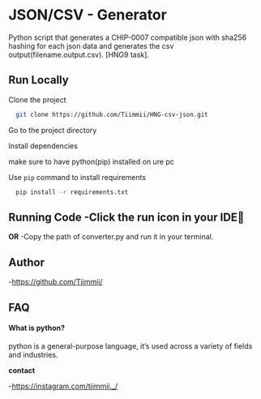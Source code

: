# JSON/CSV - Generator

Python script that generates a CHIP-0007 compatible json with sha256 hashing for each json data and generates the csv output(filename.output.csv). [HNG9 task].

## Run Locally

Clone the project

```bash
  git clone https://github.com/Tiimmii/HNG-csv-json.git
```

Go to the project directory


Install dependencies

make sure to have python(pip) installed on ure pc

Use ```pip``` command to install requirements

```cmd
  pip install -r requirements.txt
```

**Running Code**
-Click the run icon in your IDE🤯
---------------------------------------
**OR**
-Copy the path of converter.py and run it in your terminal.


## Author

-https://github.com/Tiimmii/

## FAQ

#### What is python?

python is a general-purpose language, it’s used across a variety of fields and industries.

**contact**

-https://instagram.com/tiimmii._/
